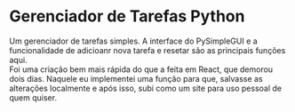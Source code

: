 # Gerenciador de Tarefas Python

Um gerenciador de tarefas simples. A interface do PySimpleGUI e a funcionalidade de adicioanr nova tarefa e resetar são as principais funções aqui.                                                                                                                                                  
Foi uma criação bem mais rápida do que a feita em React, que demorou dois dias. Naquele eu implementei uma função para que, salvasse as alterações localmente e após isso, subi como um site para uso pessoal de quem quiser.
